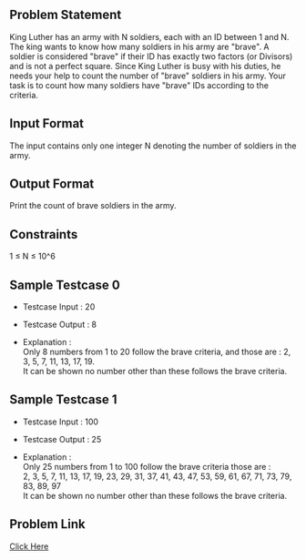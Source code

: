 ## Problem Statement

King Luther has an army with N soldiers, each with an ID between 1 and N. The king wants to know how many soldiers in his army are "brave". 
A soldier is considered "brave" if their ID has exactly two factors (or Divisors) and is not a perfect square.
Since King Luther is busy with his duties, he needs your help to count the number of "brave" soldiers in his army. 
Your task is to count how many soldiers have "brave" IDs according to the criteria.

## Input Format
The input contains only one integer N denoting the number of soldiers in the army.

## Output Format
Print the count of brave soldiers in the army.

## Constraints
1 ≤ N ≤ 10^6

## Sample Testcase 0

- Testcase Input : 20
- Testcase Output : 8
  
- Explanation : <br>
  Only 8 numbers from 1 to 20 follow the brave criteria, and those are : 2, 3, 5, 7, 11, 13, 17, 19. <br>
  It can be shown no number other than these follows the brave criteria.

## Sample Testcase 1

- Testcase Input : 100
- Testcase Output : 25
  
- Explanation : <br>
  Only 25 numbers from 1 to 100 follow the brave criteria those are : <br>
  2, 3, 5, 7, 11, 13, 17, 19, 23, 29, 31, 37, 41, 43, 47, 53, 59, 61, 67, 71, 73, 79, 83, 89, 97 <br>
  It can be shown no number other than these follows the brave criteria.

## Problem Link

[Click Here](https://unstop.com/courses/unstop-practice-interview-pep/30-days-dsa-bootcamp/day-introduction-to-programming-37651/coding-question-37724/)
